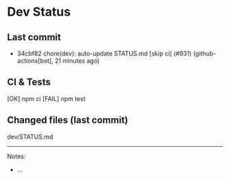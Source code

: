 # Dev Status

## Last commit
- 34cbf82 chore(dev): auto-update STATUS.md [skip ci] (#931) (github-actions[bot], 21 minutes ago)
## CI & Tests
[OK] npm ci
[FAIL] npm test

## Changed files (last commit)
dev/STATUS.md

---
Notes:
- ...
